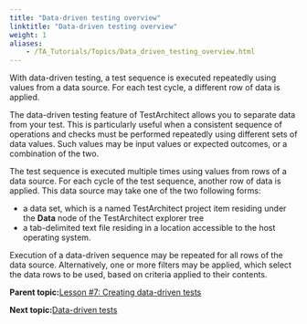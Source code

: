 ```yaml
--- 
title: "Data-driven testing overview"
linktitle: "Data-driven testing overview"
weight: 1
aliases: 
    - /TA_Tutorials/Topics/Data_driven_testing_overview.html
---
```


With data-driven testing, a test sequence is executed repeatedly using values from a data source. For each test cycle, a different row of data is applied.

The data-driven testing feature of TestArchitect allows you to separate data from your test. This is particularly useful when a consistent sequence of operations and checks must be performed repeatedly using different sets of data values. Such values may be input values or expected outcomes, or a combination of the two.

The test sequence is executed multiple times using values from rows of a data source. For each cycle of the test sequence, another row of data is applied. This data source may take one of the two following forms:

-   a data set, which is a named TestArchitect project item residing under the **Data** node of the TestArchitect explorer tree
-   a tab-delimited text file residing in a location accessible to the host operating system.

Execution of a data-driven sequence may be repeated for all rows of the data source. Alternatively, one or more filters may be applied, which select the data rows to be used, based on criteria applied to their contents.

**Parent topic:**[Lesson \#7: Creating data-driven tests](/TA_Tutorials/Topics/Tutorial_Creating_data-driven_tests.html)

**Next topic:**[Data-driven tests](/TA_Tutorials/Topics/Data-driven_tests.html)

